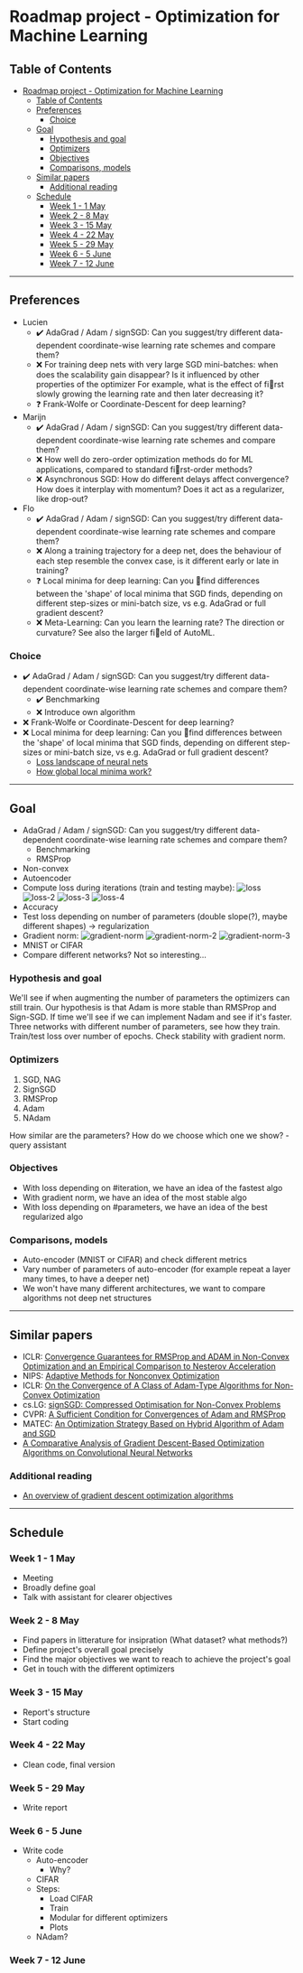 # Roadmap project - Optimization for Machine Learning

## Table of Contents

- [Roadmap project - Optimization for Machine Learning](#roadmap-project---optimization-for-machine-learning)
  - [Table of Contents](#table-of-contents)
  - [Preferences](#preferences)
    - [Choice](#choice)
  - [Goal](#goal)
    - [Hypothesis and goal](#hypothesis-and-goal)
    - [Optimizers](#optimizers)
    - [Objectives](#objectives)
    - [Comparisons, models](#comparisons-models)
  - [Similar papers](#similar-papers)
    - [Additional reading](#additional-reading)
  - [Schedule](#schedule)
    - [Week 1 - 1 May](#week-1---1-may)
    - [Week 2 - 8 May](#week-2---8-may)
    - [Week 3 - 15 May](#week-3---15-may)
    - [Week 4 - 22 May](#week-4---22-may)
    - [Week 5 - 29 May](#week-5---29-may)
    - [Week 6 - 5 June](#week-6---5-june)
    - [Week 7 - 12 June](#week-7---12-june)

---

## Preferences

- Lucien
  - ✔️ AdaGrad / Adam / signSGD: Can you suggest/try different data-dependent coordinate-wise learning rate schemes and compare them?
  - ❌ For training deep nets with very large SGD mini-batches: when does the scalability gain disappear? Is it influenced by other properties of the optimizer For example, what is the effect of first slowly growing the learning rate and then later decreasing it?
  - ❓ Frank-Wolfe or Coordinate-Descent for deep learning?
- Marijn
  - ✔️ AdaGrad / Adam / signSGD: Can you suggest/try different data-dependent coordinate-wise learning rate schemes and compare them?
  - ❌ How well do zero-order optimization methods do for ML applications, compared to standard first-order methods?
  - ❌ Asynchronous SGD: How do different delays affect convergence? How does it interplay with momentum? Does it act as a regularizer, like drop-out?
- Flo
  - ✔️ AdaGrad / Adam / signSGD: Can you suggest/try different data-dependent coordinate-wise learning rate schemes and compare them?
  - ❌ Along a training trajectory for a deep net, does the behaviour of each step resemble the convex case, is it different early or late in training?
  - ❓ Local minima for deep learning: Can you find differences between the 'shape' of local minima that SGD finds, depending on different step-sizes or mini-batch size, vs e.g. AdaGrad or full gradient descent?
  - ❌ Meta-Learning: Can you learn the learning rate? The direction or curvature? See also the larger field of AutoML.

### Choice

- ✔️ AdaGrad / Adam / signSGD: Can you suggest/try different data-dependent coordinate-wise learning rate schemes and compare them?
  - ✔️ Benchmarking
  - ❌ Introduce own algorithm
- ❌ Frank-Wolfe or Coordinate-Descent for deep learning?
- ❌ Local minima for deep learning: Can you find differences between the 'shape' of local minima that SGD finds, depending on different step-sizes or mini-batch size, vs e.g. AdaGrad or full gradient descent?
  - [Loss landscape of neural nets](https://papers.nips.cc/paper/7875-visualizing-the-loss-landscape-of-neural-nets.pdf)
  - [How global local minima work?](https://papers.nips.cc/paper/8524-asymmetric-valleys-beyond-sharp-and-flat-local-minima.pdf)

---

## Goal

- AdaGrad / Adam / signSGD: Can you suggest/try different data-dependent coordinate-wise learning rate schemes and compare them?
  - Benchmarking
  - RMSProp
- Non-convex  
- Autoencoder
- Compute loss during iterations (train and testing maybe): ![loss](images/loss-mnist.png "Adaptive Methods for Nonconvex Optimization") ![loss-2](images/loss-mnist-2.png "Adaptive Methods for Nonconvex Optimization") ![loss-3](images/iclr-loss.png "Convergence Guarantees for RMSProp and ADAM in Non-Convex Optimization and an Empirical Comparison to Nesterov Acceleration") ![loss-4](images/iclr-loss-2.png "Convergence Guarantees for RMSProp and ADAM in Non-Convex Optimization and an Empirical Comparison to Nesterov Acceleration")
- Accuracy
- Test loss depending on number of parameters (double slope(?), maybe different shapes) -> regularization
- Gradient norm: ![gradient-norm](images/iclr-gradient.png "Convergence Guarantees for RMSProp and ADAM in Non-Convex Optimization and an Empirical Comparison to Nesterov Acceleration") ![gradient-norm-2](images/iclr-gradient-2.png "Convergence Guarantees for RMSProp and ADAM in Non-Convex Optimization and an Empirical Comparison to Nesterov Acceleration") ![gradient-norm-3](images/iclr-gradient-3.png "Convergence Guarantees for RMSProp and ADAM in Non-Convex Optimization and an Empirical Comparison to Nesterov Acceleration")
- MNIST or CIFAR
- Compare different networks? Not so interesting...

### Hypothesis and goal

We'll see if when augmenting the number of parameters the optimizers can still train. Our hypothesis is that Adam is more stable than RMSProp and Sign-SGD. If time we'll see if we can implement Nadam and see if it's faster. Three networks with different number of parameters, see how they train. Train/test loss over number of epochs. Check stability with gradient norm.

### Optimizers

1. SGD, NAG
2. SignSGD
3. RMSProp
4. Adam
5. NAdam
  
How similar are the parameters? How do we choose which one we show? - query assistant

### Objectives

- With loss depending on #iteration, we have an idea of the fastest algo
- With gradient norm, we have an idea of the most stable algo
- With loss depending on #parameters, we have an idea of the best regularized algo

### Comparisons, models

- Auto-encoder (MNIST or CIFAR) and check different metrics
- Vary number of parameters of auto-encoder (for example repeat a layer many times, to have a deeper net)
- We won't have many different architectures, we want to compare algorithms not deep net structures

---

## Similar papers

- ICLR: [Convergence Guarantees for RMSProp and ADAM in Non-Convex Optimization and an Empirical Comparison to Nesterov Acceleration](https://openreview.net/forum?id=rkgd0iA9FQ)
- NIPS: [Adaptive Methods for Nonconvex Optimization](https://papers.nips.cc/paper/8186-adaptive-methods-for-nonconvex-optimization.pdf)
- ICLR: [On the Convergence of A Class of Adam-Type Algorithms for Non-Convex Optimization](https://arxiv.org/pdf/1808.02941.pdf)
- cs.LG: [signSGD: Compressed Optimisation for Non-Convex Problems](https://arxiv.org/pdf/1802.04434.pdf)
- CVPR: [A Sufficient Condition for Convergences of Adam and RMSProp](http://openaccess.thecvf.com/content_CVPR_2019/papers/Zou_A_Sufficient_Condition_for_Convergences_of_Adam_and_RMSProp_CVPR_2019_paper.pdf)
- MATEC: [An Optimization Strategy Based on Hybrid Algorithm of Adam and SGD](https://www.researchgate.net/publication/329039554_An_Optimization_Strategy_Based_on_Hybrid_Algorithm_of_Adam_and_SGD)
- [A Comparative Analysis of Gradient Descent-Based Optimization Algorithms on Convolutional Neural Networks](https://ieeexplore.ieee.org/document/8769211)

### Additional reading

- [An overview of gradient descent optimization algorithms](https://ruder.io/optimizing-gradient-descent/)

---

## Schedule

### Week 1 - 1 May

- Meeting
- Broadly define goal
- Talk with assistant for clearer objectives

### Week 2 - 8 May

- Find papers in litterature for insipration (What dataset? what methods?)
- Define project's overall goal precisely
- Find the major objectives we want to reach to achieve the project's goal
- Get in touch with the different optimizers

### Week 3 - 15 May

- Report's structure
- Start coding

### Week 4 - 22 May

- Clean code, final version

### Week 5 - 29 May

- Write report

### Week 6 - 5 June

- Write code
  - Auto-encoder
    - Why?
  - CIFAR
  - Steps:
    - Load CIFAR
    - Train
    - Modular for different optimizers
    - Plots
  - NAdam?

### Week 7 - 12 June
